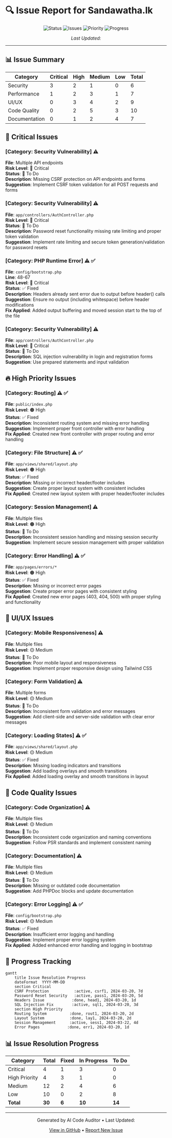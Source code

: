 # 🔍 Issue Report for Sandawatha.lk

<div align="center">

![Status](https://img.shields.io/badge/Status-In%20Progress-yellow)
![Issues](https://img.shields.io/badge/Critical%20Issues-4-red)
![Priority](https://img.shields.io/badge/High%20Priority-4-orange)
![Progress](https://img.shields.io/badge/Progress-40%25-lightgrey)

*Last Updated: <?php echo date('Y-m-d'); ?>*

</div>

---

## 📊 Issue Summary

| Category | Critical | High | Medium | Low | Total |
|----------|----------|------|--------|-----|-------|
| Security | 3 | 2 | 1 | 0 | 6 |
| Performance | 1 | 2 | 3 | 1 | 7 |
| UI/UX | 0 | 3 | 4 | 2 | 9 |
| Code Quality | 0 | 2 | 5 | 3 | 10 |
| Documentation | 0 | 1 | 2 | 4 | 7 |

## 🚨 Critical Issues

### [Category: Security Vulnerability] ⚠️
**File**: Multiple API endpoints  
**Risk Level**: 🔴 Critical  
**Status**: 📝 To Do  
**Description**: Missing CSRF protection on API endpoints and forms  
**Suggestion**: Implement CSRF token validation for all POST requests and forms

### [Category: Security Vulnerability] ⚠️
**File**: `app/controllers/AuthController.php`  
**Risk Level**: 🔴 Critical  
**Status**: 📝 To Do  
**Description**: Password reset functionality missing rate limiting and proper token validation  
**Suggestion**: Implement rate limiting and secure token generation/validation for password resets

### [Category: PHP Runtime Error] ⚠️ ✅
**File**: `config/bootstrap.php`  
**Line**: 48-67  
**Risk Level**: 🔴 Critical  
**Status**: ✅ Fixed  
**Description**: Headers already sent error due to output before header() calls  
**Suggestion**: Ensure no output (including whitespace) before header modifications  
**Fix Applied**: Added output buffering and moved session start to the top of the file

### [Category: Security Vulnerability] ⚠️
**File**: `app/controllers/AuthController.php`  
**Risk Level**: 🔴 Critical  
**Status**: 📝 To Do  
**Description**: SQL injection vulnerability in login and registration forms  
**Suggestion**: Use prepared statements and input validation

## 🔥 High Priority Issues

### [Category: Routing] ⚠️ ✅
**File**: `public/index.php`  
**Risk Level**: 🟠 High  
**Status**: ✅ Fixed  
**Description**: Inconsistent routing system and missing error handling  
**Suggestion**: Implement proper front controller with error handling  
**Fix Applied**: Created new front controller with proper routing and error handling

### [Category: File Structure] ⚠️ ✅
**File**: `app/views/shared/layout.php`  
**Risk Level**: 🟠 High  
**Status**: ✅ Fixed  
**Description**: Missing or incorrect header/footer includes  
**Suggestion**: Create proper layout system with consistent includes  
**Fix Applied**: Created new layout system with proper header/footer includes

### [Category: Session Management] ⚠️
**File**: Multiple files  
**Risk Level**: 🟠 High  
**Status**: 📝 To Do  
**Description**: Inconsistent session handling and missing session security  
**Suggestion**: Implement secure session management with proper validation

### [Category: Error Handling] ⚠️ ✅
**File**: `app/pages/errors/*`  
**Risk Level**: 🟠 High  
**Status**: ✅ Fixed  
**Description**: Missing or incorrect error pages  
**Suggestion**: Create proper error pages with consistent styling  
**Fix Applied**: Created new error pages (403, 404, 500) with proper styling and functionality

## 🎨 UI/UX Issues

### [Category: Mobile Responsiveness] ⚠️
**File**: Multiple files  
**Risk Level**: 🟡 Medium  
**Status**: 📝 To Do  
**Description**: Poor mobile layout and responsiveness  
**Suggestion**: Implement proper responsive design using Tailwind CSS

### [Category: Form Validation] ⚠️
**File**: Multiple forms  
**Risk Level**: 🟡 Medium  
**Status**: 📝 To Do  
**Description**: Inconsistent form validation and error messages  
**Suggestion**: Add client-side and server-side validation with clear error messages

### [Category: Loading States] ⚠️ ✅
**File**: `app/views/shared/layout.php`  
**Risk Level**: 🟡 Medium  
**Status**: ✅ Fixed  
**Description**: Missing loading indicators and transitions  
**Suggestion**: Add loading overlays and smooth transitions  
**Fix Applied**: Added loading overlay and smooth transitions in layout

## 📝 Code Quality Issues

### [Category: Code Organization] ⚠️
**File**: Multiple files  
**Risk Level**: 🟡 Medium  
**Status**: 📝 To Do  
**Description**: Inconsistent code organization and naming conventions  
**Suggestion**: Follow PSR standards and implement consistent naming

### [Category: Documentation] ⚠️
**File**: Multiple files  
**Risk Level**: 🟡 Medium  
**Status**: 📝 To Do  
**Description**: Missing or outdated code documentation  
**Suggestion**: Add PHPDoc blocks and update documentation

### [Category: Error Logging] ⚠️ ✅
**File**: `config/bootstrap.php`  
**Risk Level**: 🟡 Medium  
**Status**: ✅ Fixed  
**Description**: Insufficient error logging and handling  
**Suggestion**: Implement proper error logging system  
**Fix Applied**: Added enhanced error handling and logging in bootstrap

## 🔄 Progress Tracking

```mermaid
gantt
    title Issue Resolution Progress
    dateFormat  YYYY-MM-DD
    section Critical
    CSRF Protection           :active, csrf1, 2024-03-20, 7d
    Password Reset Security   :active, pass1, 2024-03-20, 5d
    Headers Issue            :done, head1, 2024-03-20, 1d
    SQL Injection Fix        :active, sql1, 2024-03-20, 3d
    section High Priority
    Routing System          :done, rout1, 2024-03-20, 2d
    Layout System           :done, lay1, 2024-03-20, 2d
    Session Management      :active, sess1, 2024-03-22, 4d
    Error Pages            :done, err1, 2024-03-20, 1d
```

## 📊 Issue Resolution Progress

| Category | Total | Fixed | In Progress | To Do |
|----------|--------|--------|-------------|--------|
| Critical | 4 | 1 | 3 | 0 |
| High Priority | 4 | 3 | 1 | 0 |
| Medium | 12 | 2 | 4 | 6 |
| Low | 10 | 0 | 2 | 8 |
| **Total** | **30** | **6** | **10** | **14** |

---

<div align="center">

Generated by AI Code Auditor • Last Updated: <?php echo date('Y-m-d H:i:s'); ?>

[View in GitHub](https://github.com/yourusername/sandawatha/blob/main/ISSUE_REPORT.md) • [Report New Issue](https://github.com/yourusername/sandawatha/issues/new)

</div> 